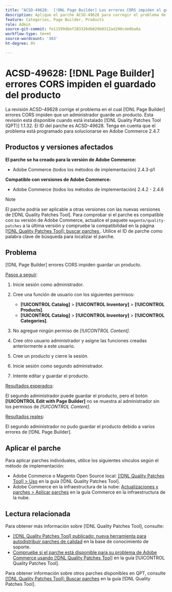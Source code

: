 ```yaml
---
title: "ACSD-49628:  [!DNL Page Builder] Los errores CORS impiden el guardado del producto"
description: Aplique el parche ACSD-49628 para corregir el problema de Adobe Commerce donde los errores  [!DNL Page Builder] CORS impiden el guardado del producto.
feature: Categories, Page Builder, Products
role: Admin
source-git-commit: fe11599dbef283326db029b0312ad290cde0ba0a
workflow-type: tm+mt
source-wordcount: '363'
ht-degree: 0%

---
```


# ACSD-49628: [!DNL Page Builder] errores CORS impiden el guardado del producto

La revisión ACSD-49628 corrige el problema en el cual [!DNL Page Builder] errores CORS impiden que un administrador guarde un producto. Esta revisión está disponible cuando está instalado [!DNL Quality Patches Tool (QPT)] 1.1.32. El ID del parche es ACSD-49628. Tenga en cuenta que el problema está programado para solucionarse en Adobe Commerce 2.4.7.

## Productos y versiones afectados

**El parche se ha creado para la versión de Adobe Commerce:**

* Adobe Commerce (todos los métodos de implementación) 2.4.3-p1

**Compatible con versiones de Adobe Commerce:**

* Adobe Commerce (todos los métodos de implementación) 2.4.2 - 2.4.6

>[!NOTE]
>
>El parche podría ser aplicable a otras versiones con las nuevas versiones de [!DNL Quality Patches Tool]. Para comprobar si el parche es compatible con su versión de Adobe Commerce, actualice el paquete `magento/quality-patches` a la última versión y compruebe la compatibilidad en la página [[!DNL Quality Patches Tool]: buscar parches ](https://experienceleague.adobe.com/tools/commerce-quality-patches/index.html?lang=es). Utilice el ID de parche como palabra clave de búsqueda para localizar el parche.

## Problema

[!DNL Page Builder] errores CORS impiden guardar un producto.

<u>Pasos a seguir</u>:

1. Inicie sesión como administrador.
1. Cree una función de usuario con los siguientes permisos:

   * **[!UICONTROL Catalog]** > **[!UICONTROL Inventory]** > **[!UICONTROL Products]**.
   * **[!UICONTROL Catalog]** > **[!UICONTROL Inventory]** > **[!UICONTROL Categories]**.

1. No agregue ningún permiso de *[!UICONTROL Content]*.
1. Cree otro usuario administrador y asigne las funciones creadas anteriormente a este usuario.
1. Cree un producto y cierre la sesión.
1. Inicie sesión como segundo administrador.
1. Intente editar y guardar el producto.

<u>Resultados esperados</u>:

El segundo administrador puede guardar el producto, pero el botón **[!UICONTROL Edit with Page Builder]** no se muestra al administrador sin los permisos de *[!UICONTROL Content]*.

<u>Resultados reales</u>:

El segundo administrador no pudo guardar el producto debido a varios errores de [!DNL Page Builder].

## Aplicar el parche

Para aplicar parches individuales, utilice los siguientes vínculos según el método de implementación:

* Adobe Commerce o Magento Open Source local: [[!DNL Quality Patches Tool] > Uso](/help/tools/quality-patches-tool/usage.md) en la guía [!DNL Quality Patches Tool].
* Adobe Commerce en la infraestructura de la nube: [Actualizaciones y parches > Aplicar parches](https://experienceleague.adobe.com/docs/commerce-cloud-service/user-guide/develop/upgrade/apply-patches.html?lang=es) en la guía Commerce en la infraestructura de la nube.

## Lectura relacionada

Para obtener más información sobre [!DNL Quality Patches Tool], consulte:

* [[!DNL Quality Patches Tool] publicado: nueva herramienta para autodistribuir parches de calidad](https://experienceleague.adobe.com/es/docs/commerce-knowledge-base/kb/announcements/commerce-announcements/magento-quality-patches-released-new-tool-to-self-serve-quality-patches) en la base de conocimiento de soporte.
* [Compruebe si el parche está disponible para su problema de Adobe Commerce usando [!DNL Quality Patches Tool]](/help/tools/quality-patches-tool/patches-available-in-qpt/check-patch-for-magento-issue-with-magento-quality-patches.md) en la guía [!UICONTROL Quality Patches Tool].


Para obtener información sobre otros parches disponibles en QPT, consulte [[!DNL Quality Patches Tool]: Buscar parches](https://experienceleague.adobe.com/tools/commerce-quality-patches/index.html?lang=es) en la guía [!DNL Quality Patches Tool].
